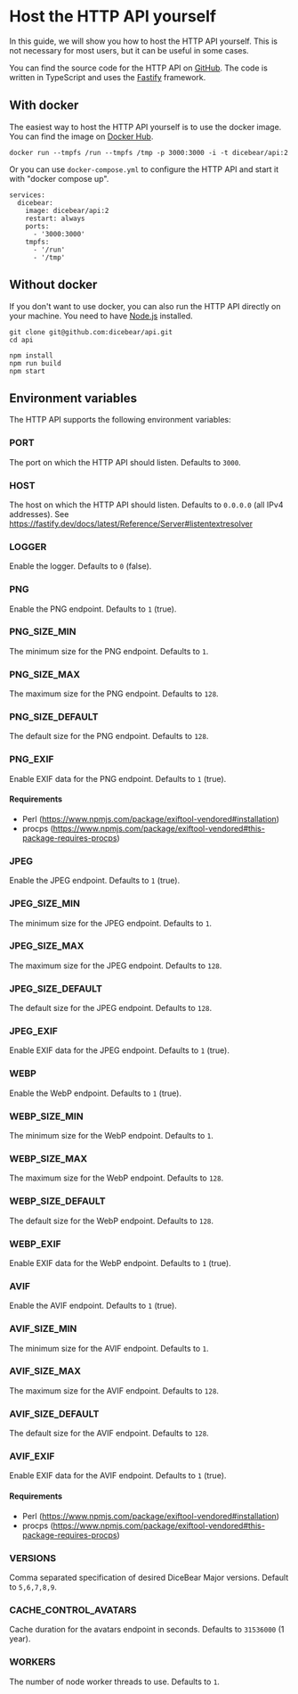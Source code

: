 # Host the HTTP API yourself

In this guide, we will show you how to host the HTTP API yourself. This is not
necessary for most users, but it can be useful in some cases.

You can find the source code for the HTTP API on
[GitHub](https://github.com/dicebear/api). The code is written in TypeScript and
uses the [Fastify](https://www.fastify.io/) framework.

## With docker

The easiest way to host the HTTP API yourself is to use the docker image. You
can find the image on [Docker Hub](https://hub.docker.com/r/dicebear/api).

```
docker run --tmpfs /run --tmpfs /tmp -p 3000:3000 -i -t dicebear/api:2
```

Or you can use `docker-compose.yml` to configure the HTTP API and start it with
"docker compose up".

```
services:
  dicebear:
    image: dicebear/api:2
    restart: always
    ports:
      - '3000:3000'
    tmpfs:
      - '/run'
      - '/tmp'
```

## Without docker

If you don't want to use docker, you can also run the HTTP API directly on your
machine. You need to have [Node.js](https://nodejs.org/) installed.

```
git clone git@github.com:dicebear/api.git
cd api

npm install
npm run build
npm start
```

## Environment variables

The HTTP API supports the following environment variables:

### PORT

The port on which the HTTP API should listen. Defaults to `3000`.

### HOST

The host on which the HTTP API should listen. Defaults to `0.0.0.0` (all IPv4
addresses). See
https://fastify.dev/docs/latest/Reference/Server#listentextresolver

### LOGGER

Enable the logger. Defaults to `0` (false).

### PNG

Enable the PNG endpoint. Defaults to `1` (true).

### PNG_SIZE_MIN

The minimum size for the PNG endpoint. Defaults to `1`.

### PNG_SIZE_MAX

The maximum size for the PNG endpoint. Defaults to `128`.

### PNG_SIZE_DEFAULT

The default size for the PNG endpoint. Defaults to `128`.

### PNG_EXIF

Enable EXIF data for the PNG endpoint. Defaults to `1` (true).

#### Requirements

- Perl (https://www.npmjs.com/package/exiftool-vendored#installation)
- procps
  (https://www.npmjs.com/package/exiftool-vendored#this-package-requires-procps)

### JPEG

Enable the JPEG endpoint. Defaults to `1` (true).

### JPEG_SIZE_MIN

The minimum size for the JPEG endpoint. Defaults to `1`.

### JPEG_SIZE_MAX

The maximum size for the JPEG endpoint. Defaults to `128`.

### JPEG_SIZE_DEFAULT

The default size for the JPEG endpoint. Defaults to `128`.

### JPEG_EXIF

Enable EXIF data for the JPEG endpoint. Defaults to `1` (true).

### WEBP

Enable the WebP endpoint. Defaults to `1` (true).

### WEBP_SIZE_MIN

The minimum size for the WebP endpoint. Defaults to `1`.

### WEBP_SIZE_MAX

The maximum size for the WebP endpoint. Defaults to `128`.

### WEBP_SIZE_DEFAULT

The default size for the WebP endpoint. Defaults to `128`.

### WEBP_EXIF

Enable EXIF data for the WebP endpoint. Defaults to `1` (true).

### AVIF

Enable the AVIF endpoint. Defaults to `1` (true).

### AVIF_SIZE_MIN

The minimum size for the AVIF endpoint. Defaults to `1`.

### AVIF_SIZE_MAX

The maximum size for the AVIF endpoint. Defaults to `128`.

### AVIF_SIZE_DEFAULT

The default size for the AVIF endpoint. Defaults to `128`.

### AVIF_EXIF

Enable EXIF data for the AVIF endpoint. Defaults to `1` (true).

#### Requirements

- Perl (https://www.npmjs.com/package/exiftool-vendored#installation)
- procps
  (https://www.npmjs.com/package/exiftool-vendored#this-package-requires-procps)

### VERSIONS

Comma separated specification of desired DiceBear Major versions. Default to
`5,6,7,8,9`.

### CACHE_CONTROL_AVATARS

Cache duration for the avatars endpoint in seconds. Defaults to `31536000` (1
year).

### WORKERS

The number of node worker threads to use. Defaults to `1`.
